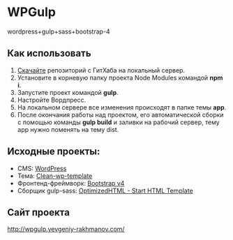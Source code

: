 <h1>WPGulp</h1>
<p>wordpress+gulp+sass+bootstrap-4</p>
<h2>Как использовать</h2>
<ol>
	<li><a href="https://github.com/yevgeniyrakhmanov/wpgulp/archive/master.zip">Скачайте</a> репозиторий с ГитХаба на локальный сервер.</li>
	<li>Установите в корневую папку проекта Node Modules командой <strong>npm i</strong>.</li>
	<li>Запустите проект командой <strong>gulp</strong>.</li>
	<li>Настройте Вордпресс.</li>
	<li>На локальном сервере все изменения происходят в папке темы <strong>app</strong>.</li>
	<li>После окончания работы над проектом, его автоматической сборки с помощью команды <strong>gulp build</strong> и заливки на рабочий сервер, тему app нужно поменять на тему dist.</li>
</ol>
<h2>Исходные проекты:</h2>
<ul>
	<li>CMS: <a href="https://github.com/WordPress/WordPress">WordPress</a></li>
	<li>Тема: <a href="https://github.com/saxap/clean-wp-template/tree/720ebf95f5b246fb365fa3b5e2e705f693d57068">Clean-wp-template
</a></li>
	<li>Фронтенд-фреймворк: <a href="https://github.com/twbs/bootstrap/tree/v4-dev">Bootstrap v4</a></li>
	<li>Сборщик gulp-sass: <a href="https://github.com/agragregra/optimizedhtml-start-template">OptimizedHTML - Start HTML Template</a></li>
</ul>
<h2>Сайт проекта</h2>
<a href="http://wpgulp.yevgeniy-rakhmanov.com/">http://wpgulp.yevgeniy-rakhmanov.com/</a>
